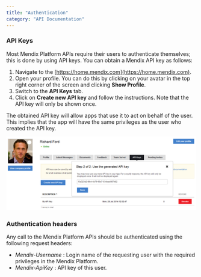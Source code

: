 ```yaml
---
title: "Authentication"
category: "API Documentation"
---
```



### API Keys

Most Mendix Platform APIs require their users to authenticate themselves; this is done by using API keys. You can obtain a Mendix API key as follows:

1.  Navigate to the [https://home.mendix.com](https://home.mendix.com).
2.  Open your profile. You can do this by clicking on your avatar in the top right corner of the screen and clicking **Show Profile**.
3.  Switch to the **API Keys** tab.
4.  Click on **Create new API key** and follow the instructions. Note that the API key will only be shown once.

The obtained API key will allow apps that use it to act on behalf of the user. This implies that the app will have the same privileges as the user who created the API key.

![](attachments/131088/425985.png)

### Authentication headers

Any call to the Mendix Platform APIs should be authenticated using the following request headers:

*   _Mendix-Username_ : Login name of the requesting user with the required privileges in the Mendix Platform.
*   _Mendix-ApiKey_ : API key of this user.
